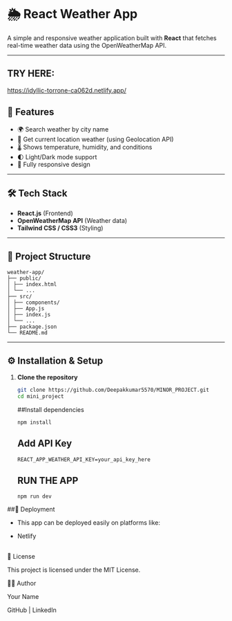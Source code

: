 # 🌦️ React Weather App

A simple and responsive weather application built with **React** that fetches real-time weather data using the OpenWeatherMap API.  

---
## TRY HERE:
https://idyllic-torrone-ca062d.netlify.app/

## 🚀 Features
- 🌍 Search weather by city name  
- 📍 Get current location weather (using Geolocation API)  
- 🌡️ Shows temperature, humidity, and conditions  
- 🌓 Light/Dark mode support  
- 📱 Fully responsive design  

---

## 🛠️ Tech Stack
- **React.js** (Frontend)  
- **OpenWeatherMap API** (Weather data)  
- **Tailwind CSS / CSS3** (Styling)  

---

## 📂 Project Structure

```
weather-app/
├── public/
│ ├── index.html
│ └── ...
├── src/
│ ├── components/
│ ├── App.js
│ ├── index.js
│ └── ...
├── package.json
└── README.md
```


---

## ⚙️ Installation & Setup

1. **Clone the repository**
   ```bash
   git clone https://github.com/Deepakkumar5570/MINOR_PROJECT.git
   cd mini_project
   ```
   ##Install dependencies
   ```
   npm install
   ```
   ## Add API Key
   ```
   REACT_APP_WEATHER_API_KEY=your_api_key_here
   ```
   ## RUN THE APP
   ```
   npm run dev
   ```
  ##🚀 Deployment

   - This app can be deployed easily on platforms like:

   -  Netlify  
##
📜 License

This project is licensed under the MIT License.

👨‍💻 Author

Your Name

GitHub
 | LinkedIn

